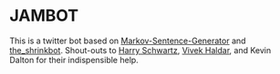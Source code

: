 JAMBOT
======

This is a twitter bot based on [Markov-Sentence-Generator](https://github.com/jiko/Markov-Sentence-Generator) and [the_shrinkbot](https://github.com/jiko/the_shrinkbot). Shout-outs to [Harry Schwartz](https://github.com/hrs), [Vivek Haldar](https://github.com/vivekhaldar), and Kevin Dalton for their indispensible help.
